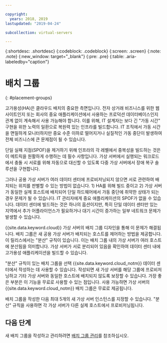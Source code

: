 ```yaml
---

copyright:
  years: 2018, 2019
lastupdated: "2019-04-24"

subcollection: virtual-servers

---
```


{:shortdesc: .shortdesc}
{:codeblock: .codeblock}
{:screen: .screen}
{:note: .note}
{:new_window: target="_blank"}
{:pre: .pre}
{:table: .aria-labeledby="caption"}


# 배치 그룹
{: #placement-groups}

고가용성(HA)은 클라우드 배치의 중요한 측면입니다. 전자 상거래 비즈니스를 위한 웹 사이트인지 또는 회사의 중요 애플리케이션에서 사용하는 프로덕션 데이터베이스인지 관계 없이 계속해서 사용 가능해야 합니다. 이를 위해, IT 설계자는 보다 긴 "가동 시간" 구현을 위한 노력의 일환으로 복원력 있는 인프라를 빌드합니다. IT 조직에서 가동 시간을 면밀하게 모니터하지만 중요 수준 이하로 떨어지거나 실질적인 가동 중단이 발생하여 전체 비즈니스에 큰 문제점이 될 수 있습니다. 

단일 실패 지점(SPOF)을 제거하기 위해 인프라의 각 레벨에서 중복성을 빌드하는 것은 이 메트릭을 원활하게 수행하는 데 필수 사항입니다. 가상 서버에서 실행되는 워크로드에서 충돌 시 서로를 위해 자동으로 대신할 수 있도록 다중 가상 서버에서 장애 복구 솔루션을 구현합니다. 

그러나 공용 가상 서버가 여러 데이터 센터에 프로비저닝되지 않으면 서로 관련하여 배치되는 위치를 판별할 수 있는 방법이 없습니다. 1) HA를 위해 빌드 중이고 2) 가상 서버가 동일한 실제 호스트에 배치되어 단일 하드웨어에서 가동 중단에 취약한 상태가 되는 경우 문제가 될 수 있습니다. IT 관리자에게 중요 애플리케이션의 SPOF가 없을 수 있습니다. 데이터 센터에 빌드하는 것은 하나의 옵션이지만, 특히 단일 데이터 센터만 있는 지역에서 추가 어플라이언스가 필요하거나 대기 시간이 증가하는 일부 네트워크 문제가 발생할 수 있습니다. 

{{site.data.keyword.cloud}} 가상 서버의 배치 그룹 디자인을 통해 이 문제가 해결됩니다. 배치 그룹은 새 공용 가상 서버가 배치되는 호스트를 제어하는 방법을 제공합니다. 이 릴리스에서는 "분산" 규칙이 있습니다. 이는 배치 그룹 내의 가상 서버가 여러 호스트에 분산됨을 의미합니다. 가상 서버가 서로 분리되어 있음을 확인하여 데이터 센터 내에 고가용성 애플리케이션을 빌드할 수 있습니다. 

"분산" 규칙이 있는 배치 그룹을 선택 {{site.data.keyword.cloud_notm}} 데이터 센터에서 작성하는 데 사용할 수 있습니다. 작성되면 새 가상 서버를 해당 그룹에 프로비저닝하고 기타 가상 서버와 동일한 호스트에 배치되지 않도록 보장할 수 있습니다. 가장 좋은 부분은 이 기능을 무료로 사용할 수 있는 점입니다. 사용 가능하면 가상 서버의 {{site.data.keyword.cloud_notm}} 배치 그룹은 무료로 제공됩니다. 

배치 그룹을 작성한 다음 최대 5개의 새 가상 서버 인스턴스를 지정할 수 있습니다. "분산" 규칙을 사용하면 각 가상 서버가 다른 실제 호스트에서 프로비저닝됩니다.

## 다음 단계

새 배치 그룹을 작성하고 관리하려면 [배치 그룹 관리](/docs/vsi?topic=virtual-servers-vsi_managing_placegroup#vsi_managing_placegroup)를 참조하십시오.

